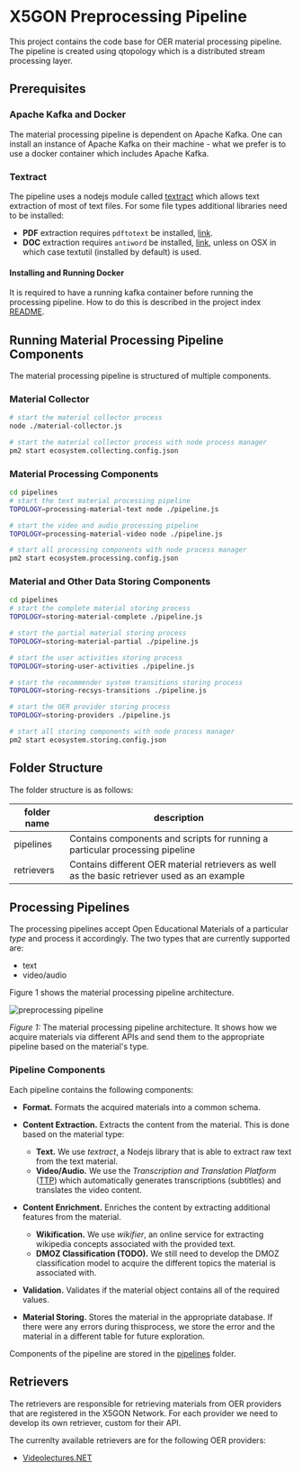 # X5GON Preprocessing Pipeline

This project contains the code base for OER material processing pipeline. The
pipeline is created using qtopology which is a distributed stream processing layer.

## Prerequisites

### Apache Kafka and Docker

The material processing pipeline is dependent on Apache Kafka. One can install
an instance of Apache Kafka on their machine - what we prefer is to use a docker
container which includes Apache Kafka.

### Textract

The pipeline uses a nodejs module called [textract](../../../lib/textract) which allows
text extraction of most of text files. For some file types additional libraries need to be installed:

- **PDF** extraction requires `pdftotext` be installed, [link](http://www.xpdfreader.com/download.html).
- **DOC** extraction requires `antiword` be installed, [link](http://www.winfield.demon.nl/), unless on OSX
    in which case textutil (installed by default) is used.

#### Installing and Running Docker

It is required to have a running kafka container before running the processing pipeline.
How to do this is described in the project index [README](../../../README.md).

## Running Material Processing Pipeline Components

The material processing pipeline is structured of multiple components.

### Material Collector

```bash
# start the material collector process
node ./material-collector.js
```

```bash
# start the material collector process with node process manager
pm2 start ecosystem.collecting.config.json
```

### Material Processing Components

```bash
cd pipelines
# start the text material processing pipeline
TOPOLOGY=processing-material-text node ./pipeline.js

# start the video and audio processing pipeline
TOPOLOGY=processing-material-video node ./pipeline.js
```
```bash
# start all processing components with node process manager
pm2 start ecosystem.processing.config.json
```

### Material and Other Data Storing Components

```bash
cd pipelines
# start the complete material storing process
TOPOLOGY=storing-material-complete ./pipeline.js

# start the partial material storing process
TOPOLOGY=storing-material-partial ./pipeline.js

# start the user activities storing process
TOPOLOGY=storing-user-activities ./pipeline.js

# start the recommender system transitions storing process
TOPOLOGY=storing-recsys-transitions ./pipeline.js

# start the OER provider storing process
TOPOLOGY=storing-providers ./pipeline.js
```

```bash
# start all storing components with node process manager
pm2 start ecosystem.storing.config.json
```


## Folder Structure

The folder structure is as follows:

| folder name | description |
| ----------- | ----------- |
| pipelines   | Contains components and scripts for running a particular processing pipeline |
| retrievers  | Contains different OER material retrievers as well as the basic retriever used as an example |

## Processing Pipelines

The processing pipelines accept Open Educational Materials of a particular *type*
and process it accordingly. The two types that are currently supported are:

- text
- video/audio

Figure 1 shows the material processing pipeline architecture.

![preprocessing pipeline](../../../readme/kafka-pipeline.png)

*Figure 1:* The material processing pipeline architecture. It shows how we acquire
materials via different APIs and send them to the appropriate pipeline based on the
material's type.

### Pipeline Components

Each pipeline contains the following components:

- **Format.** Formats the acquired materials into a common schema.
- **Content Extraction.** Extracts the content from the material. This is done
    based on the material type:
    - **Text.** We use *textract*, a Nodejs library that is able to extract raw
        text from the text material.
    - **Video/Audio.** We use the *Transcription and Translation Platform* ([TTP](https://ttp.mllp.upv.es/index.php?page=faq))
        which automatically generates transcriptions (subtitles) and translates
        the video content.

- **Content Enrichment.** Enriches the content by extracting additional features
    from the material.
    - **Wikification.** We use *wikifier*, an online service for extracting
        wikipedia concepts associated with the provided text.
    - **DMOZ Classification (TODO).** We still need to develop the DMOZ classification
        model to acquire the different topics the material is associated with.

- **Validation.** Validates if the material object contains all of the required values.

- **Material Storing.** Stores the material in the appropriate database. If there
    were any errors during thisprocess, we store the error and the material in a
    different table for future exploration.

Components of the pipeline are stored in the [pipelines](pipelines/) folder.

## Retrievers

The retrievers are responsible for retrieving materials from OER providers that
are registered in the X5GON Network. For each provider we need to develop its
own retriever, custom for their API.

The currenlty available retrievers are for the following OER providers:

- [Videolectures.NET](http://videolectures.net/)


